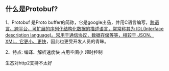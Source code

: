 ## 什么是Protobuf?

1、Protobuf 是Proto buffer的简称，它是google出品，并用C语言编写，<u>跨语言、跨平台，可扩展的序列化结构化数据的描述语言，常常称其为 IDL(Interface description language)。常用于通信协议，数据存储等等，相较于 JSON、XML，它更小、更快</u>，因此也更受开发人员的青眯。

2、特点:
编译、解析速度快
占用空间小
超时控制

生态对http2支持不太好




